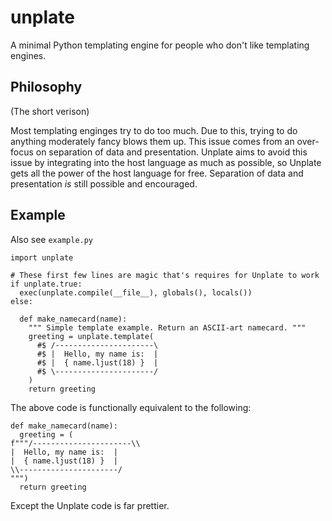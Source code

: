 # unplate
A minimal Python templating engine for people who don't like templating engines.

## Philosophy
(The short verison)

Most templating enginges try to do too much. Due to this, trying to do anything moderately fancy blows them up. This issue comes from an over-focus on separation of data and presentation. Unplate aims to avoid this issue by integrating into the host language as much as possible, so Unplate gets all the power of the host language for free. Separation of data and presentation _is_ still possible and encouraged.

## Example

Also see `example.py`

```python3
import unplate

# These first few lines are magic that's requires for Unplate to work
if unplate.true:
  exec(unplate.compile(__file__), globals(), locals())
else:

  def make_namecard(name):
    """ Simple template example. Return an ASCII-art namecard. """
    greeting = unplate.template(
      #$ /----------------------\
      #$ |  Hello, my name is:  |
      #$ |  { name.ljust(18) }  |
      #$ \----------------------/
    )
    return greeting
```

The above code is functionally equivalent to the following:

```python3
def make_namecard(name):
  greeting = (
f"""/----------------------\\
|  Hello, my name is:  |
|  { name.ljust(18) }  |
\\----------------------/
""")
  return greeting
```

Except the Unplate code is far prettier.

